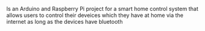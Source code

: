 Is an Arduino and Raspberry Pi project for a smart home control system that allows users to control their deveices which they have at home via the internet as long as the devices have bluetooth
